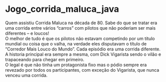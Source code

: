 # Jogo_corrida_maluca_java

Quem assistiu Corrida Maluca na década de 80. Sabe do que se tratar era uma corrida entre vários “carros” com pilotos que não poderiam ser mais diferentes – e loucos! <br />
O melhor de tudo é que os pilotos não estavam competindo por um título mundial ou coisa que o valha, na verdade eles disputavam o título de “Corredor Mais Louco do Mundo”. Cada episódio era uma corrida diferente. A historia principal era sempre a mesma, com Dick Vigarista sendo o vilão e trapaceando para chegar em primeiro.  <br />
O legal é que não tinha um protagonista fixo mas o pódio sempre era revezado por todos os participantes, com exceção do Vigarista, que nunca venceu uma corrida.
